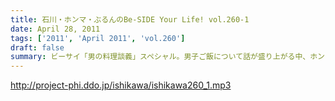 ```yaml
---
title: 石川・ホンマ・ぶるんのBe-SIDE Your Life! vol.260-1
date: April 28, 2011
tags: ['2011', 'April 2011', 'vol.260']
draft: false
summary: ビーサイ「男の料理談義」スペシャル。男子ご飯について話が盛り上がる中、ホンマさんの食生活・・・そしてそのサバイバル技術にスタジオの全員が唸った！！！NAMAE
---
```


http://project-phi.ddo.jp/ishikawa/ishikawa260_1.mp3